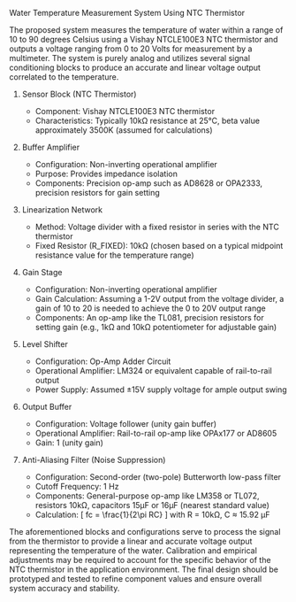 Water Temperature Measurement System Using NTC Thermistor

The proposed system measures the temperature of water within a range of 10 to 90 degrees Celsius using a Vishay NTCLE100E3 NTC thermistor and outputs a voltage ranging from 0 to 20 Volts for measurement by a multimeter. The system is purely analog and utilizes several signal conditioning blocks to produce an accurate and linear voltage output correlated to the temperature.

1. Sensor Block (NTC Thermistor)
   - Component: Vishay NTCLE100E3 NTC thermistor
   - Characteristics: Typically 10kΩ resistance at 25°C, beta value approximately 3500K (assumed for calculations)

2. Buffer Amplifier
   - Configuration: Non-inverting operational amplifier
   - Purpose: Provides impedance isolation
   - Components: Precision op-amp such as AD8628 or OPA2333, precision resistors for gain setting

3. Linearization Network
   - Method: Voltage divider with a fixed resistor in series with the NTC thermistor
   - Fixed Resistor (R_FIXED): 10kΩ (chosen based on a typical midpoint resistance value for the temperature range)

4. Gain Stage
   - Configuration: Non-inverting operational amplifier
   - Gain Calculation: Assuming a 1-2V output from the voltage divider, a gain of 10 to 20 is needed to achieve the 0 to 20V output range
   - Components: An op-amp like the TL081, precision resistors for setting gain (e.g., 1kΩ and 10kΩ potentiometer for adjustable gain)

5. Level Shifter
   - Configuration: Op-Amp Adder Circuit
   - Operational Amplifier: LM324 or equivalent capable of rail-to-rail output
   - Power Supply: Assumed ±15V supply voltage for ample output swing

6. Output Buffer
   - Configuration: Voltage follower (unity gain buffer)
   - Operational Amplifier: Rail-to-rail op-amp like OPAx177 or AD8605
   - Gain: 1 (unity gain)

7. Anti-Aliasing Filter (Noise Suppression)
   - Configuration: Second-order (two-pole) Butterworth low-pass filter
   - Cutoff Frequency: 1 Hz
   - Components: General-purpose op-amp like LM358 or TL072, resistors 10kΩ, capacitors 15µF or 16µF (nearest standard value)
   - Calculation: \[ fc = \frac{1}{2\pi RC} \] with R = 10kΩ, C ≈ 15.92 µF

The aforementioned blocks and configurations serve to process the signal from the thermistor to provide a linear and accurate voltage output representing the temperature of the water. Calibration and empirical adjustments may be required to account for the specific behavior of the NTC thermistor in the application environment. The final design should be prototyped and tested to refine component values and ensure overall system accuracy and stability.